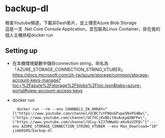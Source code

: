 # backup-dl

檢查Youtube頻道，下載非Dash影片，並上傳至Azure Blob Storage\
這是一支 .Net Core Console Application，並包裝為Linux Container，掛在我的個人主機排程docker run

## Setting up

- 在本機環境變數中儲存connection string，命名為「AZURE_STORAGE_CONNECTION_STRING_VTUBER」\
<https://docs.microsoft.com/zh-tw/azure/storage/common/storage-account-keys-manage?toc=%2Fazure%2Fstorage%2Fblobs%2Ftoc.json&tabs=azure-portal#view-account-access-keys>
- docker run

        docker run --rm --env CHANNELS_IN_ARRAY="[\"https://www.youtube.com/channel/UCBC7vYFNQoGPupe5NxPG4Bw\", \"https://www.youtube.com/channel/UC7XCjKxBEct0uAukpQXNFPw\", \"https://www.youtube.com/channel/UCuy-kZJ7HWwUU-eKv0zUZFQ\"]" --env AZURE_STORAGE_CONNECTION_STRING_VTUBER --env Max_Download="10" jim60105/backup-dl
